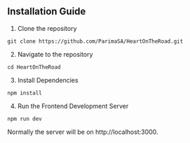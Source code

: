 ## Installation Guide
1. Clone the repository
```commandline
git clone https://github.com/ParimaSA/HeartOnTheRoad.git
```
2. Navigate to the repository
```commandline
cd HeartOnTheRoad
```
3. Install Dependencies
```commandline
npm install
```
4. Run the Frontend Development Server
```commandline
npm run dev
```
Normally the server will be on http://localhost:3000.

